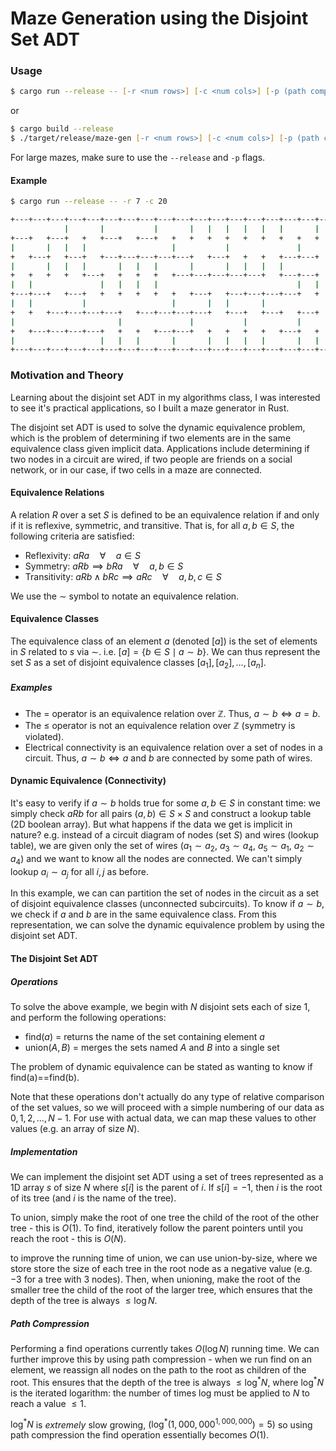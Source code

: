 # Maze Generation using the Disjoint Set ADT

### Usage

```zsh
$ cargo run --release -- [-r <num rows>] [-c <num cols>] [-p (path compression)] [-s (progress bar)]
```

or

```zsh
$ cargo build --release
$ ./target/release/maze-gen [-r <num rows>] [-c <num cols>] [-p (path compression)] [-s (progress bar)]
```

For large mazes, make sure to use the `--release` and `-p` flags.

#### Example

```zsh
$ cargo run --release -- -r 7 -c 20

+---+---+---+---+---+---+---+---+---+---+---+---+---+---+---+---+---+---+---+---+
            |       |           |       |   |   |   |   |   |       |   |       |
+---+   +---+   +   +---+   +---+   +   +   +   +   +   +   +   +   +   +---+   +
|       |   |   |                   |           |               |       |       |
+   +---+   +---+   +---+---+---+---+---+   +---+   +   +   +---+---+   +   +---+
|       |   |   |       |   |   |       |       |   |   |   |           |       |
+   +   +   +   +---+   +   +   +   +---+---+---+---+---+   +---+---+   +---+   +
|   |               |   |   |   |                               |   |   |       |
+---+---+   +---+   +   +   +   +   +   +---+   +---+---+---+---+   +   +---+   +
|   |           |                   |       |   |       |                       |
+   +   +---+---+---+---+   +---+---+---+---+   +---+   +---+   +---+   +   +   +
|                       |               |           |           |       |   |   |
+   +---+---+---+---+   +   +   +---+---+   +   +   +   +   +---+   +   +   +---+
|                   |   |   |       |       |   |   |   |       |   |   |
+---+---+---+---+---+---+---+---+---+---+---+---+---+---+---+---+---+---+---+---+

```

### Motivation and Theory

Learning about the disjoint set ADT in my algorithms class, I was interested to see it's practical applications, so I built a maze generator in Rust.

The disjoint set ADT is used to solve the dynamic equivalence problem, which is the problem of determining if two elements are in the same equivalence class given implicit data. Applications include determining if two nodes in a circuit are wired, if two people are friends on a social network, or in our case, if two cells in a maze are connected.

#### Equivalence Relations

A relation $R$ over a set $S$ is defined to be an equivalence relation if and only if it is reflexive, symmetric, and transitive. That is, for all $a, b \in S$, the following criteria are satisfied:

- Reflexivity: $aRa \quad \forall \quad a \in S$
- Symmetry: $aRb \implies bRa \quad \forall \quad a, b \in S$
- Transitivity: $aRb \land bRc \implies aRc \quad \forall \quad a, b, c \in S$

We use the $\sim$ symbol to notate an equivalence relation.

#### Equivalence Classes

The equivalence class of an element $a$ (denoted $[a]$) is the set of elements in $S$ related to $s$ via $\sim$. i.e. $[a] = \{b \in S \mid a \sim b\}$. We can thus represent the set $S$ as a set of disjoint equivalence classes $[a_1], [a_2], \dots, [a_n]$.

##### Examples

- The $=$ operator is an equivalence relation over $\mathbb{Z}$. Thus, $a \sim b \iff a = b$.
- The $\leq$ operator is not an equivalence relation over $\mathbb{Z}$ (symmetry is violated).
- Electrical connectivity is an equivalence relation over a set of nodes in a circuit. Thus, $a \sim b \iff a$ and $b$ are connected by some path of wires.

#### Dynamic Equivalence (Connectivity)

It's easy to verify if $a \sim b$ holds true for some $a, b \in S$ in constant time: we simply check $aRb$ for all pairs $(a, b) \in S \times S$ and construct a lookup table (2D boolean array). But what happens if the data we get is implicit in nature? e.g. instead of a circuit diagram of nodes (set $S$) and wires (lookup table), we are given only the set of wires ($a_1 \sim a_2$, $a_3 \sim a_4$, $a_5 \sim a_1$, $a_2 \sim a_4$) and we want to know all the nodes are connected. We can't simply lookup $a_i \sim a_j$ for all $i, j$ as before.

In this example, we can can partition the set of nodes in the circuit as a set of disjoint equivalence classes (unconnected subcircuits). To know if $a \sim b$, we check if $a$ and $b$ are in the same equivalence class. From this representation, we can solve the dynamic equivalence problem by using the disjoint set ADT.

#### The Disjoint Set ADT

##### Operations

To solve the above example, we begin with $N$ disjoint sets each of size 1, and perform the following operations:

- $\text{find}(a)$ = returns the name of the set containing element $a$
- $\text{union}(A, B)$ = merges the sets named $A$ and $B$ into a single set

The problem of dynamic equivalence can be stated as wanting to know if find(a)\==find(b).

Note that these operations don't actually do any type of relative comparison of the set values, so we will proceed with a simple numbering of our data as $0, 1, 2, \dots, N-1$. For use with actual data, we can map these values to other values (e.g. an array of size $N$).

##### Implementation

We can implement the disjoint set ADT using a set of trees represented as a 1D array $s$ of size $N$ where $s[i]$ is the parent of $i$. If $s[i] = -1$, then $i$ is the root of its tree (and $i$ is the name of the tree).

To union, simply make the root of one tree the child of the root of the other tree - this is $O(1)$.
To find, iteratively follow the parent pointers until you reach the root - this is $O(N)$.

to improve the running time of union, we can use union-by-size, where we store store the size of each tree in the root node as a negative value (e.g. $-3$ for a tree with 3 nodes). Then, when unioning, make the root of the smaller tree the child of the root of the larger tree, which ensures that the depth of the tree is always $\leq \log N$.

##### Path Compression

Performing a find operations currently takes $O(\log{N})$ running time. We can further improve this by using path compression - when we run find on an element, we reassign all nodes on the path to the root as children of the root. This ensures that the depth of the tree is always $\leq \log^* N$, where $\log^* N$ is the iterated logarithm: the number of times log must be applied to $N$ to reach a value $\leq 1$.

$\log^* N$ is _extremely_ slow growing, $\left(\log^*{\left(1,000,000^{1,000,000}\right)}=5\right)$ so using path compression the find operation essentially becomes $O(1)$.
